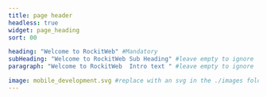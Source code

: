 ```yaml
---
title: page header
headless: true
widget: page_heading
sort: 00

heading: "Welcome to RockitWeb" #Mandatory
subHeading: "Welcome to RockitWeb Sub Heading" #leave empty to ignore
paragraph: "Welcome to RockitWeb  Intro text " #leave empty to ignore

image: mobile_development.svg #replace with an svg in the ./images folder
---
```

